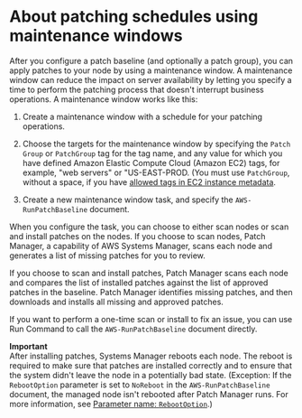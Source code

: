 # About patching schedules using maintenance windows<a name="sysman-patch-scheduletasks"></a>

After you configure a patch baseline \(and optionally a patch group\), you can apply patches to your node by using a maintenance window\. A maintenance window can reduce the impact on server availability by letting you specify a time to perform the patching process that doesn't interrupt business operations\. A maintenance window works like this:

1. Create a maintenance window with a schedule for your patching operations\.

1. Choose the targets for the maintenance window by specifying the `Patch Group` or `PatchGroup` tag for the tag name, and any value for which you have defined Amazon Elastic Compute Cloud \(Amazon EC2\) tags, for example, "web servers" or "US\-EAST\-PROD\. \(You must use `PatchGroup`, without a space, if you have [allowed tags in EC2 instance metadata](https://docs.aws.amazon.com/AWSEC2/latest/UserGuide/Using_Tags.html#allow-access-to-tags-in-IMDS)\.

1. Create a new maintenance window task, and specify the `AWS-RunPatchBaseline` document\. 

When you configure the task, you can choose to either scan nodes or scan and install patches on the nodes\. If you choose to scan nodes, Patch Manager, a capability of AWS Systems Manager, scans each node and generates a list of missing patches for you to review\.

If you choose to scan and install patches, Patch Manager scans each node and compares the list of installed patches against the list of approved patches in the baseline\. Patch Manager identifies missing patches, and then downloads and installs all missing and approved patches\.

If you want to perform a one\-time scan or install to fix an issue, you can use Run Command to call the `AWS-RunPatchBaseline` document directly\.

**Important**  
After installing patches, Systems Manager reboots each node\. The reboot is required to make sure that patches are installed correctly and to ensure that the system didn't leave the node in a potentially bad state\. \(Exception: If the `RebootOption` parameter is set to `NoReboot` in the `AWS-RunPatchBaseline` document, the managed node isn't rebooted after Patch Manager runs\. For more information, see [Parameter name: `RebootOption`](patch-manager-aws-runpatchbaseline.md#patch-manager-aws-runpatchbaseline-parameters-norebootoption)\.\) 